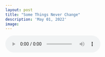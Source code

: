 ```yaml
---
layout: post
title: "Some Things Never Change"
description: 'May 01, 2022'
image:
---
```


<audio controls preload="metadata">
  <source src="https://docs.google.com/uc?export=open&id=1YITZJ0yOt30lIxoURwNoZimk1U5GcvBp" type="audio/mp3">
Your browser does not support the audio element.
</audio>
